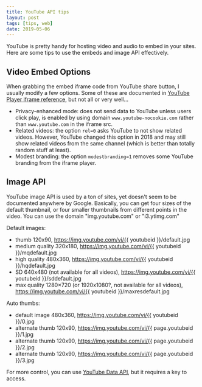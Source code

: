 ```yaml
---
title: YouTube API tips 
layout: post
tags: [tips, web]
date: 2019-05-06
---
```


YouTube is pretty handy for hosting video and audio to embed in your sites.
Here are some tips to use the embeds and image API effectively. 

## Video Embed Options 

When grabbing the embed iframe code from YouTube share button, I usually modify a few options. 
Some of these are documented in [YouTube Player iframe reference](https://developers.google.com/youtube/iframe_api_reference), but not all or very well...

- Privacy-enhanced mode: does not send data to YouTube unless users click play, is enabled by using domain `www.youtube-nocookie.com` rather than `www.youtube.com` in the iframe src.
- Related videos: the option `rel=0` asks YouTube to not show related videos. However, YouTube changed this option in 2018 and may still show related videos from the same channel (which is better than totally random stuff at least).
- Modest branding: the option `modestbranding=1` removes some YouTube branding from the iframe player. 

## Image API

YouTube image API is used by a ton of sites, yet doesn't seem to be documented anywhere by Google. 
Basically, you can get four sizes of the default thumbnail, or four smaller thumbnails from different points in the video.
You can use the domain "img.youtube.com" or "i3.ytimg.com"

Default images:

- thumb 120x90, https://img.youtube.com/vi/{{ youtubeid }}/default.jpg
- medium quality 320x180, https://img.youtube.com/vi/{{ youtubeid }}/mqdefault.jpg
- high quality 480x360, https://img.youtube.com/vi/{{ youtubeid }}/hqdefault.jpg 
- SD 640x480 (not available for all videos), https://img.youtube.com/vi/{{ youtubeid }}/sddefault.jpg
- max quality 1280×720 (or 1920x1080?, not available for all videos), https://img.youtube.com/vi/{{ youtubeid }}/maxresdefault.jpg 

Auto thumbs:

- default image 480x360, https://img.youtube.com/vi/{{ youtubeid }}/0.jpg 
- alternate thumb 120x90, https://img.youtube.com/vi/{{ page.youtubeid }}/1.jpg 
- alternate thumb 120x90, https://img.youtube.com/vi/{{ page.youtubeid }}/2.jpg 
- alternate thumb 120x90, https://img.youtube.com/vi/{{ page.youtubeid }}/3.jpg

For more control, you can use [YouTube Data API](https://developers.google.com/youtube/v3/), but it requires a key to access.
